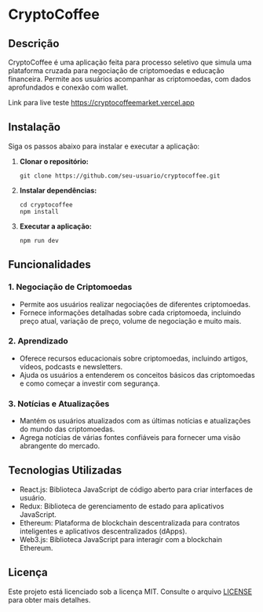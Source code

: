 # CryptoCoffee

## Descrição

CryptoCoffee é uma aplicação feita para processo seletivo que simula uma plataforma cruzada para negociação de criptomoedas e educação financeira. Permite aos usuários acompanhar as criptomoedas, com dados aprofundados e conexão com wallet.

Link para live teste https://cryptocoffeemarket.vercel.app

## Instalação

Siga os passos abaixo para instalar e executar a aplicação:

1. **Clonar o repositório:**
   ```
   git clone https://github.com/seu-usuario/cryptocoffee.git
   ```

2. **Instalar dependências:**
   ```
   cd cryptocoffee
   npm install
   ```

3. **Executar a aplicação:**
   ```
   npm run dev
   ```

## Funcionalidades

### 1. Negociação de Criptomoedas
- Permite aos usuários realizar negociações de diferentes criptomoedas.
- Fornece informações detalhadas sobre cada criptomoeda, incluindo preço atual, variação de preço, volume de negociação e muito mais.

### 2. Aprendizado
- Oferece recursos educacionais sobre criptomoedas, incluindo artigos, vídeos, podcasts e newsletters.
- Ajuda os usuários a entenderem os conceitos básicos das criptomoedas e como começar a investir com segurança.

### 3. Notícias e Atualizações
- Mantém os usuários atualizados com as últimas notícias e atualizações do mundo das criptomoedas.
- Agrega notícias de várias fontes confiáveis para fornecer uma visão abrangente do mercado.

## Tecnologias Utilizadas

- React.js: Biblioteca JavaScript de código aberto para criar interfaces de usuário.
- Redux: Biblioteca de gerenciamento de estado para aplicativos JavaScript.
- Ethereum: Plataforma de blockchain descentralizada para contratos inteligentes e aplicativos descentralizados (dApps).
- Web3.js: Biblioteca JavaScript para interagir com a blockchain Ethereum.


## Licença

Este projeto está licenciado sob a licença MIT. Consulte o arquivo [LICENSE](LICENSE) para obter mais detalhes.

